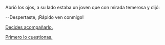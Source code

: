 Abrió los ojos, a su lado estaba un joven que con mirada temerosa y dijó:

--Despertaste, ¡Rápido ven conmigo!

[Decides acompañarlo.](ir-con-joven/ir.md)

[Primero lo cuestionas.](cuestionas/explicacion.md)
